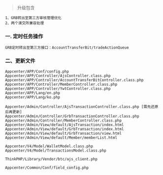 > 升级包含

	1、GRB转出至第三方审核管理优化
	2、两个澳交所兼容处理
	
### 一. 定时任务操作

	GRB定时转出至第三方接口：AccountTransferBit/tradeActionQueue
	

### 二、更新文件
	
	Appcenter/APP/Conf/config.php
	Appcenter/APP/Controller/AjsController.class.php
	Appcenter/APP/Controller/AccountTransferBitController.class.php
	Appcenter/APP/Controller/MemberController.class.php
	Appcenter/APP/Controller/YwtController.class.php
	Appcenter/APP/Lang/en.php
	Appcenter/APP/Lang/ko.php
	
	Appcenter/Admin/Controller/AjsTransactionController.class.php [需先还原后再更新]
	Appcenter/Admin/Controller/GrbTransactionController.class.php
	Appcenter/Admin/Controller/MemberController.class.php
	Appcenter/Admin/View/default/AjsTransaction/index.html
	Appcenter/Admin/View/default/GrbTransaction/index.html
	Appcenter/Admin/View/default/GrbTransaction/view.html
	Appcenter/Admin/View/default/Member/memberList.html
	
	Appcenter/V4/Model/WalletModel.class.php
	Appcenter/V4/Model/TransactionsModel.class.php
	
	ThinkPHP/Library/Vendor/btc/ajs_client.php
	
	Appcenter/Common/Conf/field_config.php
